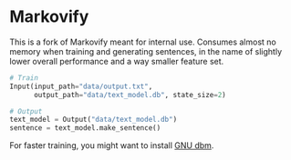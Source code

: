 # Markovify

This is a fork of Markovify meant for internal use. Consumes almost no memory when training and generating sentences, in the name of slightly lower overall performance and a way smaller feature set.

```py
# Train
Input(input_path="data/output.txt",
      output_path="data/text_model.db", state_size=2)

# Output
text_model = Output("data/text_model.db")
sentence = text_model.make_sentence()
```

For faster training, you might want to install [GNU dbm](https://www.gnu.org.ua/software/gdbm/).